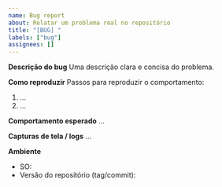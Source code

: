 ```yaml
---
name: Bug report
about: Relatar um problema real no repositório
title: "[BUG] "
labels: ["bug"]
assignees: []
---
```


**Descrição do bug**
Uma descrição clara e concisa do problema.

**Como reproduzir**
Passos para reproduzir o comportamento:
1. ...
2. ...

**Comportamento esperado**
...

**Capturas de tela / logs**
...

**Ambiente**
- SO:
- Versão do repositório (tag/commit):
